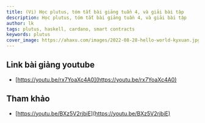 ```yaml
---
title: (Vi) Học plutus, tóm tắt bài giảng tuần 4, và giải bài tập
description: Học plutus, tóm tắt bài giảng tuần 4, và giải bài tập
author: lk
tags: plutus, haskell, cardano, smart contracts
keywords: plutus
cover_image: https://ahaxu.com/images/2022-08-28-hello-world-kyxuan.jpg
---
```


## Link bài giảng youtube

- [https://youtu.be/rx7YoaXc4A0](https://youtu.be/rx7YoaXc4A0)

## Tham khảo

- [https://youtu.be/BXz5V2rjbiE](https://youtu.be/BXz5V2rjbiE)



